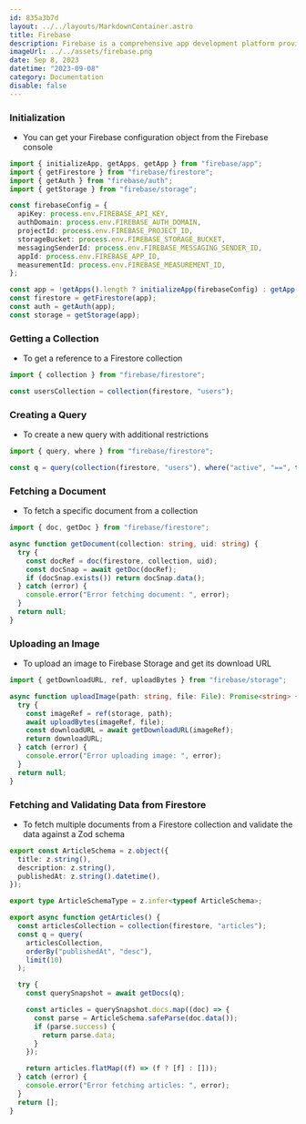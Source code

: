 ```yaml
---
id: 835a3b7d
layout: ../../layouts/MarkdownContainer.astro
title: Firebase
description: Firebase is a comprehensive app development platform provided by Google. It's a suite of cloud-based tools that aims to help developers build, improve, and grow their applications. Firebase offers a wide range of services like real-time databases, user authentication, cloud storage, hosting, machine learning, analytics, and much more. It's designed to be easy to use, scalable, and integrates well with other Google cloud services and APIs. Firebase supports various platforms including iOS, Android, Web, and even Unity for game development.
imageUrl: ../../assets/firebase.png
date: Sep 8, 2023
datetime: "2023-09-08"
category: Documentation
disable: false
---
```


### Initialization

- You can get your Firebase configuration object from the Firebase console

```typescript
import { initializeApp, getApps, getApp } from "firebase/app";
import { getFirestore } from "firebase/firestore";
import { getAuth } from "firebase/auth";
import { getStorage } from "firebase/storage";

const firebaseConfig = {
  apiKey: process.env.FIREBASE_API_KEY,
  authDomain: process.env.FIREBASE_AUTH_DOMAIN,
  projectId: process.env.FIREBASE_PROJECT_ID,
  storageBucket: process.env.FIREBASE_STORAGE_BUCKET,
  messagingSenderId: process.env.FIREBASE_MESSAGING_SENDER_ID,
  appId: process.env.FIREBASE_APP_ID,
  measurementId: process.env.FIREBASE_MEASUREMENT_ID,
};

const app = !getApps().length ? initializeApp(firebaseConfig) : getApp();
const firestore = getFirestore(app);
const auth = getAuth(app);
const storage = getStorage(app);
```

### Getting a Collection

- To get a reference to a Firestore collection

```typescript
import { collection } from "firebase/firestore";

const usersCollection = collection(firestore, "users");
```

### Creating a Query

- To create a new query with additional restrictions

```typescript
import { query, where } from "firebase/firestore";

const q = query(collection(firestore, "users"), where("active", "==", true));
```

### Fetching a Document

- To fetch a specific document from a collection

```typescript
import { doc, getDoc } from "firebase/firestore";

async function getDocument(collection: string, uid: string) {
  try {
    const docRef = doc(firestore, collection, uid);
    const docSnap = await getDoc(docRef);
    if (docSnap.exists()) return docSnap.data();
  } catch (error) {
    console.error("Error fetching document: ", error);
  }
  return null;
}
```

### Uploading an Image

- To upload an image to Firebase Storage and get its download URL

```typescript
import { getDownloadURL, ref, uploadBytes } from "firebase/storage";

async function uploadImage(path: string, file: File): Promise<string> {
  try {
    const imageRef = ref(storage, path);
    await uploadBytes(imageRef, file);
    const downloadURL = await getDownloadURL(imageRef);
    return downloadURL;
  } catch (error) {
    console.error("Error uploading image: ", error);
  }
  return null;
}
```

### Fetching and Validating Data from Firestore

- To fetch multiple documents from a Firestore collection and validate the data against a Zod schema

```typescript
export const ArticleSchema = z.object({
  title: z.string(),
  description: z.string(),
  publishedAt: z.string().datetime(),
});

export type ArticleSchemaType = z.infer<typeof ArticleSchema>;

export async function getArticles() {
  const articlesCollection = collection(firestore, "articles");
  const q = query(
    articlesCollection,
    orderBy("publishedAt", "desc"),
    limit(10)
  );

  try {
    const querySnapshot = await getDocs(q);

    const articles = querySnapshot.docs.map((doc) => {
      const parse = ArticleSchema.safeParse(doc.data());
      if (parse.success) {
        return parse.data;
      }
    });

    return articles.flatMap((f) => (f ? [f] : []));
  } catch (error) {
    console.error("Error fetching articles: ", error);
  }
  return [];
}
```
